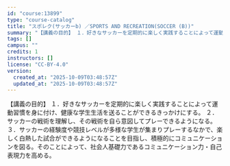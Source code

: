 ```yaml
---
id: "course:13899"
type: "course-catalog"
title: "スポレク(サッカーb) ／SPORTS AND RECREATION(SOCCER (B))"
summary: "【講義の目的】 １．好きなサッカーを定期的に楽しく実践することによって運動習慣を身に付け、健康な学生生活を送ることができるきっかけにする。 ２．サッカーの戦術を理解し、その戦術を自ら意図してプレーできるようになる。 ３．サッカーの経験度や競…"
tags: []
campus: ""
credits: 1
instructors: []
license: "CC-BY-4.0"
version:
  created_at: "2025-10-09T03:48:57Z"
  updated_at: "2025-10-09T03:48:57Z"
---
```

【講義の目的】 １．好きなサッカーを定期的に楽しく実践することによって運動習慣を身に付け、健康な学生生活を送ることができるきっかけにする。 ２．サッカーの戦術を理解し、その戦術を自ら意図してプレーできるようになる。 ３．サッカーの経験度や競技レベルが多様な学生が集まりプレーするなかで、楽しく白熱した試合ができるようになることを目指し、積極的にコミュニケーションを図る。そのことによって、社会人基礎力であるコミュニケーション力・自己表現力を高める。
